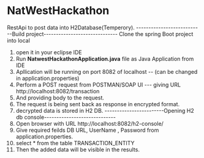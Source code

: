 # NatWestHackathon
RestApi to post data into H2Database(Temperory).
---------------------------Build project------------------------------
Clone the spring Boot project into local
1. open it in your eclipse IDE
2. Run **NatwestHackathonApplication.java** file as Java Application from IDE
3. Apllication will be running on port 8082 of localhost -- (can be changed in application.properties)
4. Perform a POST request from POSTMAN/SOAP UI --- giving URL http://localhost:8082/transaction
5. And providing body to the request.
6. The request is being sent back as response in encrypted format.
7. decrypted data is stored in H2 DB.
------------------------Opening H2 db console-----------------------------
1. Open browser with URL http://localhost:8082/h2-console/
2. Give required feilds DB URL, UserName , Password from application.properties.
3. select * from the table TRANSACTION_ENTITY
4. Then the added data will be visible in the results.
